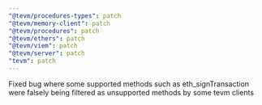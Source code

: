 ```yaml
---
"@tevm/procedures-types": patch
"@tevm/memory-client": patch
"@tevm/procedures": patch
"@tevm/ethers": patch
"@tevm/viem": patch
"@tevm/server": patch
"tevm": patch
---
```


Fixed bug where some supported methods such as eth_signTransaction were falsely being filtered as unsupported methods by some tevm clients
